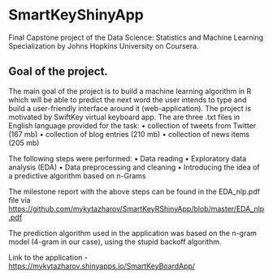 # SmartKeyShinyApp

Final Capstone project of the Data Science: Statistics and Machine Learning Specialization by Johns Hopkins University on Coursera.

## Goal of the project.

The main goal of the project is to build a machine learning algorithm in R which will be able to predict the next word the user intends to type and build a user-friendly interface around it (web-application). The project is motivated by SwiftKey virtual keyboard app.
The are three .txt files in English language provided for the task:
• collection of tweets from Twitter (167 mb) 
• collection of blog entries (210 mb)
• collection of news items (205 mb)

The following steps were performed:
• Data reading
• Exploratory data analysis (EDA)
• Data preprocessing and cleaning
• Introducing the idea of a predictive algorithm based on n-Grams

The milestone report with the above steps can be found in the EDA_nlp.pdf file via https://github.com/mykytazharov/SmartKeyRShinyApp/blob/master/EDA_nlp.pdf 

The prediction algorithm used in the application was based on the n-gram model (4-gram in our case), using the stupid backoff algorithm.

Link to the application - https://mykytazharov.shinyapps.io/SmartKeyBoardApp/

